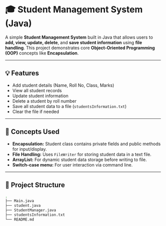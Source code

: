 # 🎓 Student Management System (Java)

A simple **Student Management System** built in Java that allows users to **add, view, update, delete**, and **save student information** using **file handling**. This project demonstrates core **Object-Oriented Programming (OOP)** concepts like **Encapsulation**.

---

## 💡 Features

- Add student details (Name, Roll No, Class, Marks)
- View all student records
- Update student information
- Delete a student by roll number
- Save all student data to a file (`studentsInformation.txt`)
- Clear the file if needed

---

## 🧠 Concepts Used

- **Encapsulation:** Student class contains private fields and public methods for input/display.
- **File Handling:** Uses `FileWriter` for storing student data in a text file.
- **ArrayList:** For dynamic student data storage before writing to file.
- **Switch-case menu:** For user interaction via command line.

---

## 📂 Project Structure

```bash
.
├── Main.java
├── student.java
├── StudentManager.java
├── studentsInformation.txt
└── README.md
